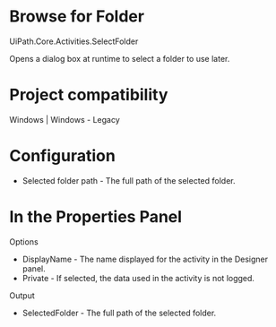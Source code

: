 ﻿# Browse for Folder

UiPath.Core.Activities.SelectFolder

Opens a dialog box at runtime to select a folder to use later.

# Project compatibility

Windows | Windows - Legacy

# Configuration

* Selected folder path - The full path of the selected folder.

# In the Properties Panel

Options

* DisplayName - The name displayed for the activity in the Designer panel.
* Private - If selected, the data used in the activity is not logged.

Output

* SelectedFolder - The full path of the selected folder.
